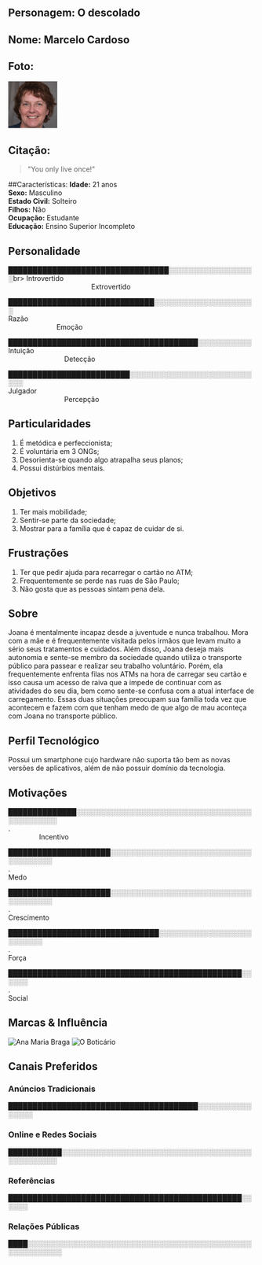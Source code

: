 
## Personagem: O descolado

## Nome: Marcelo Cardoso

## Foto: 
<img src="Persona1.png" width="100px" alt="Joana Rocha"/>


## Citação:

> "You only live once!"

##Características:
**Idade:** 21 anos<br> 
**Sexo:** Masculino<br> 
**Estado Civil:** Solteiro<br> 
**Filhos:** Não<br> 
**Ocupação:** Estudante<br> 
**Educação:** Ensino Superior Incompleto

## Personalidade

█████████████████████████████████░░░░░░░░░░░░░░░░░░br> 
Introvertido                                                                                                                                               Extrovertido

██████████████████████████████░░░░░░░░░░░░░░░░░░░░░<br> 
Razão                                                                                                                                               Emoção

███████████████████████████████████████░░░░░░░░░░░<br> 
Intuição                                                                                                                                               Detecção

█████████████████████████░░░░░░░░░░░░░░░░░░░░░░░░░░░░<br> 
Julgador                                                                                                                                               Percepção

## Particularidades
1. É metódica e perfeccionista;
2. É voluntária em 3 ONGs;
3. Desorienta-se quando algo atrapalha seus planos;
4. Possui distúrbios mentais.

## Objetivos
1. Ter mais mobilidade;
2. Sentir-se parte da sociedade;
3. Mostrar para a família que é capaz de cuidar de si.

## Frustrações
1. Ter que pedir ajuda para recarregar o cartão no ATM;
2. Frequentemente se perde nas ruas de São Paulo;
3. Não gosta que as pessoas sintam pena dela.

## Sobre
Joana é mentalmente incapaz desde a juventude e nunca trabalhou. Mora com a mãe e é frequentemente visitada pelos irmãos que levam muito a sério seus tratamentos e cuidados. Além disso, Joana deseja mais autonomia e sente-se membro da sociedade quando utiliza o transporte público para passear e realizar seu trabalho voluntário. Porém, ela frequentemente enfrenta filas nos ATMs na hora de carregar seu cartão e isso causa um acesso de raiva que a impede de continuar com as atividades do seu dia, bem como sente-se confusa com a atual interface de carregamento. Essas duas situações preocupam sua família toda vez que acontecem e fazem com que tenham medo de que algo de mau aconteça com Joana no transporte público.

## Perfil Tecnológico
Possui um smartphone cujo hardware não suporta tão bem as novas versões de aplicativos, além de não possuir domínio da tecnologia.

## Motivações

██████████████░░░░░░░░░░░░░░░░░░░░░░░░░░░░░░░░░░░░░░░░░░░░░░<br> 
.                                                                                                                                              Incentivo

█████████████████████░░░░░░░░░░░░░░░░░░░░░░░░░░░░░░░░░░░░░░<br> 
.                                                                                                                                   
Medo

█████████████████████░░░░░░░░░░░░░░░░░░░░░░░░░░░░░░░░░░░░░░<br> 
.                                                                                                                                   
Crescimento

███████████████████████████████░░░░░░░░░░░░░░░░░░░░░░░░░░<br> 
.                                                                                                                                   
Força

████████████████████████████████████████████████░░░░░░<br> 
.                                                                                                                                   
Social


## Marcas & Influência
<img src="https://www.google.com/url?sa=i&url=https%3A%2F%2Fnatelinha.uol.com.br%2Ffamosos%2Ftudo-sobre%2Fana-maria-braga&psig=AOvVaw23iNW9ZujWkNnqA09eV4SR&ust=1683632080438000&source=images&cd=vfe&ved=0CBEQjRxqFwoTCJD7xLPQ5f4CFQAAAAAdAAAAABAD" width= "100px" alt="Ana Maria Braga">

<img src="https://www.google.com/url?sa=i&url=https%3A%2F%2Fgkpb.com.br%2F51854%2Fnovo-logo-o-boticario%2F&psig=AOvVaw1MmM-u_xwrq3mjsHtDU2A0&ust=1683632111221000&source=images&cd=vfe&ved=0CBEQjRxqFwoTCMDMzsHQ5f4CFQAAAAAdAAAAABAD" width= "100px" alt="O Boticário">


## Canais Preferidos

### Anúncios Tradicionais
███████████████████████████████████████░░░░░░░░░░░░░░░░<br>

### Online e Redes Sociais
███████████░░░░░░░░░░░░░░░░░░░░░░░░░░░░░░░░░░░░░░░░░░░░░░░░░<br>
### Referências
████████████████████████████████████████████████░░░░░░<br>
### Relações Públicas
████░░░░░░░░░░░░░░░░░░░░░░░░░░░░░░░░░░░░░░░░░░░░░░░░░░░░░░░░░<br>